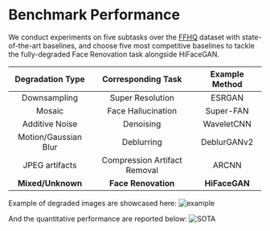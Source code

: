 
# Benchmark Performance
We conduct experiments on five subtasks over the [FFHQ](https://github.com/NVlabs/stylegan) dataset with state-of-the-art baselines, and choose five most competitive baselines to tackle the fully-degraded Face Renovation task alongside HiFaceGAN. 

|   Degradation Type  | Corresponding Task           |  Example Method |
|:-------------------:|:----------------------------:|:------------:|
| Downsampling        | Super Resolution             |  ESRGAN |
| Mosaic              | Face Hallucination           |  Super-FAN |
| Additive Noise      | Denoising                    |  WaveletCNN
| Motion/Gaussian Blur| Deblurring                   |  DeblurGANv2 |
| JPEG artifacts      | Compression Artifact Removal |  ARCNN |
| __Mixed/Unknown__   | __Face Renovation__          | __HiFaceGAN__|

Example of degraded images are showcased here:
![example](https://user-images.githubusercontent.com/33449901/82058141-ebc68a80-96f6-11ea-853f-b7a0ce7eba79.png)

And the quantitative performance are reported below:
![SOTA](https://user-images.githubusercontent.com/33449901/82058403-4a8c0400-96f7-11ea-90a8-701b88bedf0e.png)
